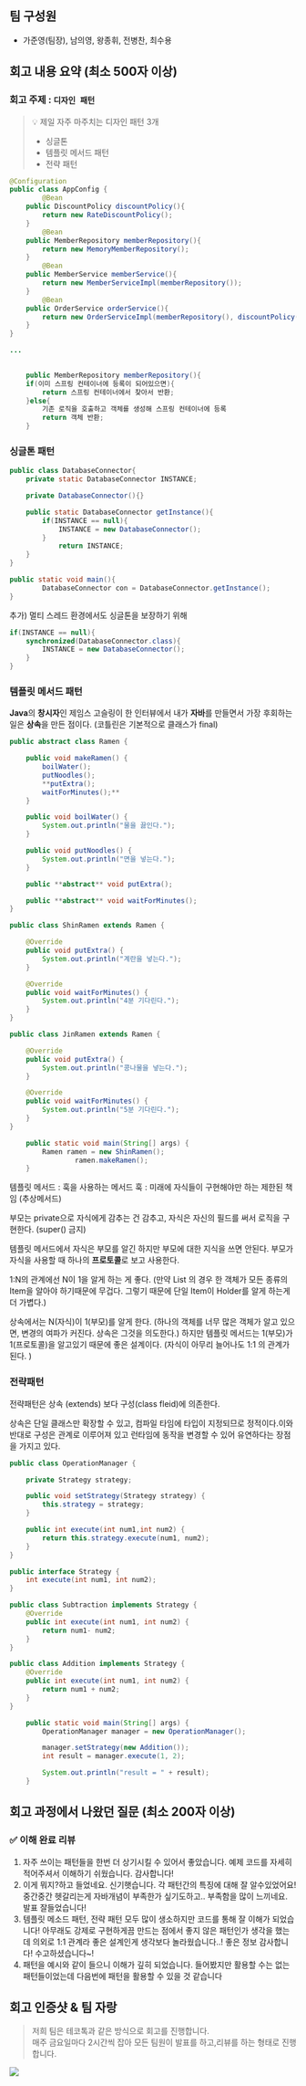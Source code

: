 ## 팀 구성원
- 가준영(팀장), 남의영, 왕종휘, 전병찬, 최수용
## 회고 내용 요약 (최소 500자 이상)

### 회고 주제 : `디자인 패턴`

> 💡 제일 자주 마주치는 디자인 패턴 3개
> - 싱글톤<br>
> - 템플릿 메서드 패턴<br>
> - 전략 패턴

```java
@Configuration
public class AppConfig {
		@Bean
    public DiscountPolicy discountPolicy(){
        return new RateDiscountPolicy();
    }
		@Bean
    public MemberRepository memberRepository(){
        return new MemoryMemberRepository();
    }
		@Bean
    public MemberService memberService(){
        return new MemberServiceImpl(memberRepository());
    }
		@Bean
    public OrderService orderService(){
        return new OrderServiceImpl(memberRepository(), discountPolicy());
    }
}

...

	
	public MemberRepository memberRepository(){
	if(이미 스프링 컨테이너에 등록이 되어있으면){
    	return 스프링 컨테이너에서 찾아서 반환;
    }else{
    	기존 로직을 호출하고 객체를 생성해 스프링 컨테이너에 등록
        return 객체 반환;
    }
```

### 싱글톤 패턴

```java
public class DatabaseConnector{
	private static DatabaseConnector INSTANCE;

    private DatabaseConnector(){}

    public static DatabaseConnector getInstance(){
    	if(INSTANCE == null){
        	INSTANCE = new DatabaseConnector();
        }
			return INSTANCE;
    }
}

public static void main(){
		DatabaseConnector con = DatabaseConnector.getInstance();
}
```

추가) 멀티 스레드 환경에서도 싱글톤을 보장하기 위해

```java
if(INSTANCE == null){
	synchronized(DatabaseConnector.class){
    	INSTANCE = new DatabaseConnector();
    }
}
```

### 템플릿 메서드 패턴

**Java**의 **창시자**인 제임스 고슬링이 한 인터뷰에서 내가 **자바**를 만들면서 가장 후회하는 일은 **상속**을 만든 점이다.
(코틀린은 기본적으로 클래스가 final)

```java
public abstract class Ramen {

    public void makeRamen() {
        boilWater();
        putNoodles();
        **putExtra();
        waitForMinutes();**
    }

    public void boilWater() {
        System.out.println("물을 끓인다.");
    }

    public void putNoodles() {
        System.out.println("면을 넣는다.");
    }

    public **abstract** void putExtra();

    public **abstract** void waitForMinutes();
}
```

```java
public class ShinRamen extends Ramen {

    @Override
    public void putExtra() {
        System.out.println("계란을 넣는다.");
    }

    @Override
    public void waitForMinutes() {
        System.out.println("4분 기다린다.");
    }
}

public class JinRamen extends Ramen {

    @Override
    public void putExtra() {
        System.out.println("콩나물을 넣는다.");
    }

    @Override
    public void waitForMinutes() {
        System.out.println("5분 기다린다.");
    }
}
```

```java
	public static void main(String[] args) {
        Ramen ramen = new ShinRamen();
				ramen.makeRamen();
    }
```

템플릿 메서드 : 훅을 사용하는 메서드
훅 : 미래에 자식들이 구현해야만 하는 제한된 책임 (추상메서드)

부모는 private으로 자식에게 감추는 건 감추고, 자식은 자신의 필드를 써서 로직을 구현한다. (super() 금지)

템플릿 메서드에서 자식은 부모를 알긴 하지만 부모에 대한 지식을 쓰면 안된다.
부모가 자식을 사용할 때 하나의 **프로토콜**로 보고 사용한다.

1:N의 관계에선 N이 1을 알게 하는 게 좋다. (만약 List<Item> 의 경우 한 객체가 모든 종류의 Item을 알아야 하기때문에 무겁다. 그렇기 때문에 단일 Item이 Holder를 알게 하는게 더 가볍다.)

상속에서는 N(자식)이 1(부모)를 알게 한다. (하나의 객체를 너무 많은 객체가 알고 있으면, 변경의 여파가 커진다. 상속은 그것을 의도한다.)
하지만 템플릿 메서드는 1(부모)가 1(프로토콜)을 알고있기 때문에 좋은 설계이다. (자식이 아무리 늘어나도 1:1 의 관계가 된다. )

### 전략패턴

전략패턴은 상속 (extends) 보다 구성(class fleid)에 의존한다.

상속은 단일 클래스만 확장할 수 있고, 컴파일 타임에 타입이 지정되므로 정적이다.이와 반대로 구성은 관계로 이루어져 있고 런타임에 동작을 변경할 수 있어 유연하다는 장점을 가지고 있다.

```java
public class OperationManager {

    private Strategy strategy;

    public void setStrategy(Strategy strategy) {
        this.strategy = strategy;
    }

    public int execute(int num1,int num2) {
        return this.strategy.execute(num1, num2);
    }
}

public interface Strategy {
    int execute(int num1, int num2);
}

public class Subtraction implements Strategy {
    @Override
    public int execute(int num1, int num2) {
        return num1- num2;
    }
}

public class Addition implements Strategy {
    @Override
    public int execute(int num1, int num2) {
        return num1 + num2;
    }
}
```

```java
	public static void main(String[] args) {
        OperationManager manager = new OperationManager();

        manager.setStrategy(new Addition());
        int result = manager.execute(1, 2);

        System.out.println("result = " + result);
    }
```

## 회고 과정에서 나왔던 질문 (최소 200자 이상)

### ✅ 이해 완료 리뷰
1. 자주 쓰이는 패턴들을 한번 더 상기시킬 수 있어서 좋았습니다. 예제 코드를 자세히 적어주셔서 이해하기 쉬웠습니다. 감사합니다!
2. 이게 뭐지?하고 들었네요. 신기햇습니다. 각 패턴간의 특징에 대해 잘 알수있었어요! 중간중간 헷갈리는게 자바개념이 부족한가 싶기도하고.. 부족함을 많이 느끼네요. 발표 잘들었습니다!
3. 템플릿 메소드 패턴, 전략 패턴 모두 많이 생소하지만 코드를 통해 잘 이해가 되었습니다! 아무래도 강제로 구현하게끔 만드는 점에서 좋지 않은 패턴인가 생각을 했는데 의외로 1:1 관계라 좋은 설계인게 생각보다 놀라웠습니다..! 좋은 정보 감사합니다! 수고하셨습니다~!
4. 패턴을 예시와 같이 들으니 이해가 깊히 되었습니다. 들어봤지만 활용할 수는 없는 패턴들이었는데 다음번에 패턴을 활용할 수 있을 것 같습니다

## 회고 인증샷 & 팀 자랑
> 저희 팀은 테코톡과 같은 방식으로 회고를 진행합니다.<br>
> 매주 금요일마다 2시간씩 잡아 모든 팀원이 발표를 하고,리뷰를 하는 형태로 진행합니다.<br>

![](./img/5th_picture.png)